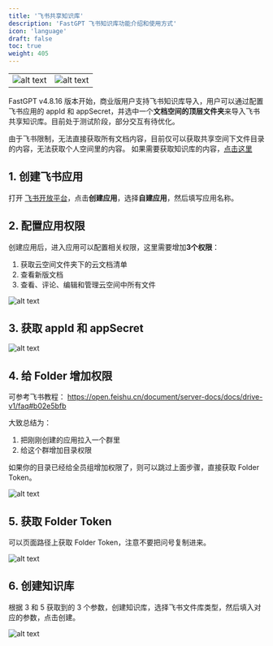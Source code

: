 ```yaml
---
title: '飞书共享知识库'
description: 'FastGPT 飞书知识库功能介绍和使用方式'
icon: 'language'
draft: false
toc: true
weight: 405
---
```


| | |
| --- | --- |
| ![alt text](/imgs/image-39.png) | ![alt text](/imgs/image-40.png) |

FastGPT v4.8.16 版本开始，商业版用户支持飞书知识库导入，用户可以通过配置飞书应用的 appId 和 appSecret，并选中一个**文档空间的顶层文件夹**来导入飞书共享知识库。目前处于测试阶段，部分交互有待优化。

由于飞书限制，无法直接获取所有文档内容，目前仅可以获取共享空间下文件目录的内容，无法获取个人空间里的内容。
如果需要获取知识库的内容，[点击这里](./lark_dataset.md)


## 1. 创建飞书应用

打开 [飞书开放平台](https://open.feishu.cn/?lang=zh-CN)，点击**创建应用**，选择**自建应用**，然后填写应用名称。

## 2. 配置应用权限

创建应用后，进入应用可以配置相关权限，这里需要增加**3个权限**：

1. 获取云空间文件夹下的云文档清单
2. 查看新版文档
3. 查看、评论、编辑和管理云空间中所有文件

![alt text](/imgs/image-41.png)

## 3. 获取 appId 和 appSecret

![alt text](/imgs/image-42.png)

## 4. 给 Folder 增加权限

可参考飞书教程： https://open.feishu.cn/document/server-docs/docs/drive-v1/faq#b02e5bfb

大致总结为：

1. 把刚刚创建的应用拉入一个群里
2. 给这个群增加目录权限

如果你的目录已经给全员组增加权限了，则可以跳过上面步骤，直接获取 Folder Token。

![alt text](/imgs/image-43.png)

## 5. 获取 Folder Token

可以页面路径上获取 Folder Token，注意不要把问号复制进来。

![alt text](/imgs/image-44.png)

## 6. 创建知识库

根据 3 和 5 获取到的 3 个参数，创建知识库，选择飞书文件库类型，然后填入对应的参数，点击创建。

![alt text](/imgs/image-39.png)